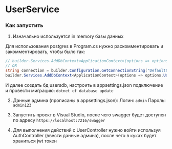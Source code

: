 # UserService

### Как запустить

1. Изначально используется in memory базы данных

Для использования postgres в Program.cs нужно раскомментировать и закомментировать, чтобы было так:
```C#
// builder.Services.AddDbContext<ApplicationContext>(options => options.UseInMemoryDatabase("usersdb")); // It is database in memory
// OR
string connection = builder.Configuration.GetConnectionString("DefaultConnection")!;
builder.Services.AddDbContext<ApplicationContext>(options => options.UseNpgsql(connection)); // It is database in postgresql 
```

И далее создать бд usersdb, настроить в appsettings.json подключение и провести миграцию:
`dotnet ef database update`

2. Данные админа (прописаны в appsettings.json):
Логин: `admin`
Пароль: `admin123`

5. Запустить проект в Visual Studio, после чего swagger будет доступен по адресу `https://localhost:7216/swagger`

6. Для выполнения действий с UserController нужно войти используя AuthController (ввести данные админа), после чего в куках будет храниться jwt токен

